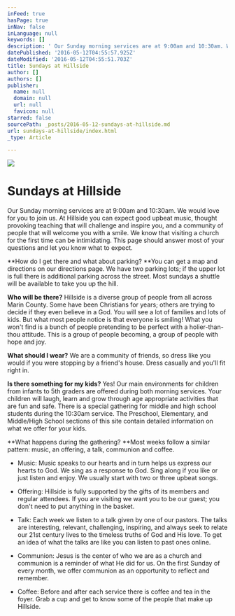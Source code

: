 ```yaml
---
inFeed: true
hasPage: true
inNav: false
inLanguage: null
keywords: []
description: ' Our Sunday morning services are at 9:00am and 10:30am. We would love for you to join us. At Hillside you can expect good upbeat music, thought provoking teaching that will challenge and inspire you, and a community of people that will welcome you with a smile. We know that visiting a church for the first time can be intimidating. This page should answer most of your questions and let you know what to expect. '
datePublished: '2016-05-12T04:55:57.925Z'
dateModified: '2016-05-12T04:55:51.703Z'
title: Sundays at Hillside
author: []
authors: []
publisher:
  name: null
  domain: null
  url: null
  favicon: null
starred: false
sourcePath: _posts/2016-05-12-sundays-at-hillside.md
url: sundays-at-hillside/index.html
_type: Article

---
```

![](https://the-grid-user-content.s3-us-west-2.amazonaws.com/9719a4e3-23a3-4e1f-a0a6-f4fed504b698.jpg)

# Sundays at Hillside

Our Sunday morning services are at 9:00am and 10:30am. We would love for you to join us. At Hillside you can expect good upbeat music, thought provoking teaching that will challenge and inspire you, and a community of people that will welcome you with a smile. We know that visiting a church for the first time can be intimidating. This page should answer most of your questions and let you know what to expect. 

**How do I get there and what about parking? **You can get a map and directions on our directions page. We have two parking lots; if the upper lot is full there is additional parking across the street. Most sundays a shuttle will be available to take you up the hill. 

**Who will be there?** Hillside is a diverse group of people from all across Marin County. Some have been Christians for years; others are trying to decide if they even believe in a God. You will see a lot of families and lots of kids. But what most people notice is that everyone is smiling! What you won't find is a bunch of people pretending to be perfect with a holier-than-thou attitude. This is a group of people becoming, a group of people with hope and joy. 

**What should I wear?** We are a community of friends, so dress like you would if you were stopping by a friend's house. Dress casually and you'll fit right in. 

**Is there something for my kids?** Yes! Our main environments for children from infants to 5th graders are offered during both morning services. Your children will laugh, learn and grow through age appropriate activities that are fun and safe. There is a special gathering for middle and high school students during the 10:30am service. The Preschool, Elementary, and Middle/High School sections of this site contain detailed information on what we offer for your kids. 

**What happens during the gathering? **Most weeks follow a similar pattern: music, an offering, a talk, communion and coffee. 

* Music: Music speaks to our hearts and in turn helps us express our hearts to God. We sing as a response to God. Sing along if you like or just listen and enjoy. We usually start with two or three upbeat songs. 

* Offering: Hillside is fully supported by the gifts of its members and regular attendees. If you are visiting we want you to be our guest; you don't need to put anything in the basket. 

* Talk: Each week we listen to a talk given by one of our pastors. The talks are interesting, relevant, challenging, inspiring, and always seek to relate our 21st century lives to the timeless truths of God and His love. To get an idea of what the talks are like you can listen to past ones online. 

* Communion: Jesus is the center of who we are as a church and communion is a reminder of what He did for us. On the first Sunday of every month, we offer communion as an opportunity to reflect and remember. 

* Coffee: Before and after each service there is coffee and tea in the foyer. Grab a cup and get to know some of the people that make up Hillside.